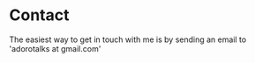 # Contact

The easiest way to get in touch with me is by sending an email to 'adorotalks at gmail.com'
